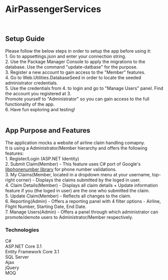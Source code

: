 <h1>AirPassengerServices</h1>
<br>
<h2>Setup Guide</h2>
Please follow the below steps in order to setup the app before using it:<br>
1. Go to appsettings.json and enter your connection string.<br>
2. Use the Package Manager Console to apply the migrations to the database. Use the command "update-datbase" for the purpose.<br>
3. Register a new account to gain access to the "Member" features.<br>
4. Go to Web.Utilities.DatabaseSeed in order to locate the seeded administrator credentials.<br>
5. Use the credentials from 4. to login and go to "Manage Users" panel. Find the account you registered at 3.<br>
Promote yourself to "Administrator" so you can gain access to the full functionality of the app.<br>
6. Have fun exploring and testing!<br>
<br>
<h2>App Purpose and Features</h2>
The application mocks a website of airline claim handling comapny.<br> It is using a Administrator/Member hierarchy and offers the following features:<br>
1. Register/Login (ASP.NET Identity)<br>
2. Submit Claim(Member) - This feature uses C# port of Google's <a href="https://github.com/googlei18n/libphonenumber">libphonenumber library</a> for phone number validations.<br>
3. My Claims(Member, located in a dropdown menu at your username, top-right corner) - Displays the claims submitted by the loged in user.<br>
4. Claim Details(Member) - Displays all claim details + Update information feature if you (the loged in user) are the one who submitted the claim.<br>
5. Update Claim(Member) - Reflects all changes to the claim.<br>
6. Reporting(Admin) - Offers a reporting panel with 4 filter options - Airline, Flight Number, Starting Date, End Date.<br>
7. Manage Users(Admin) - Offers a panel through which administrator can promote/demote users to Administrator/Member respectively.<br>

<h3>Technologies</h3>
C#<br>
ASP.NET Core 3.1<br>
Entity Framework Core 3.1<br>
SQL Server<br>
Ajax<br>
jQuery<br>
MOQ<br>
